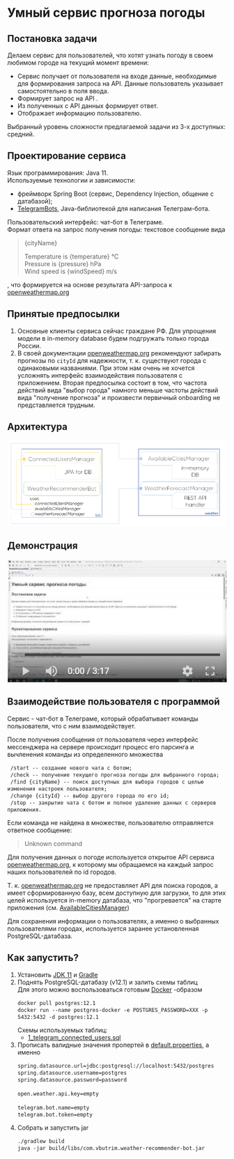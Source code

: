 
# Умный сервис прогноза погоды

## Постановка задачи
Делаем сервис для пользователей, что хотят узнать погоду в своем любимом городе на текущий момент времени:
- Сервис получает от пользователя на входе данные, необходимые для формирования запроса на API. Данные
пользователь указывает самостоятельно в поля ввода.
- Формирует запрос на API .
- Из полученных с API данных формирует ответ.
- Отображает информацию пользователю.

Выбранный уровень сложности предлагаемой задачи из 3-х доступных: средний.

## Проектирование сервиса
Язык программирования: Java 11.<br/>
Используемые технологии и зависимости:
* фреймворк Spring Boot (сервис, Dependency Injection, общение с датабазой); 
* [TelegramBots](https://github.com/rubenlagus/TelegramBots), Java-библиотекой для написания Телеграм-бота.<br/>

Пользовательский интерфейс: чат-бот в Телеграме.<br/>
Формат ответа на запрос получения погоды: текстовое сообщение вида
> {cityName}
>  
> Temperature is {temperature} °C<br/>
> Pressure is {pressure} hPa <br/>
>  Wind speed is {windSpeed} m/s <br/>

, что формируется на основе результата API-запроса к [openweathermap.org](https://openweathermap.org/)

## Принятые предпосылки
1. Основные клиенты сервиса сейчас граждане РФ. Для упрощения модели в in-memory database будем подгружать
 только города России.
2. В своей документации [openweathermap.org](https://openweathermap.org/) рекомендуют забирать прогнозы по ```cityId```
для надежности, т. к. существуют города с одинаковыми названиями. При этом нам очень не хочется усложнять интерфейс
взаимодействия пользователя с приложением. Вторая предпосылка состоит в том, что частота действий вида "выбор города"
намного меньше частоты действий вида "получение прогноза" и произвести первичный onboarding не представляется трудным.

## Архитектура
![Architecture](media/Arch.png)

## Демонстрация
[![Demonstration](media/DemonstrationPreview.png)](https://youtu.be/WAMNhHZDeNg)

## Взаимодействие пользователя с программой
Сервис - чат-бот в Телеграме, который обрабатывает команды пользователя, что с ним взаимодействует.

После получения сообщения от пользователя через интерфейс мессенджера на сервере происходит процесс его парсинга
 и вычленения команды из определенного множества
 ```shell script
  /start -- создание нового чата с ботом;
  /check -- получение текущего прогноза погоды для выбранного города;
  /find {cityName} -- поиск доступных для выбора городов с целью изменения настроек пользователя;
  /change {cityId} -- выбор другого города по его id;
  /stop -- закрытие чата с ботом и полное удаление данных с серверов приложения.
```
Если команда не найдена в множестве, пользователю отправляется ответное сообщение:
> Unknown command

Для получения данных о погоде используется открытое API сервиса [openweathermap.org](https://openweathermap.org/),
 к которому мы обращаемся на каждый запрос наших пользователей по id городов.
 
Т. к. [openweathermap.org](https://openweathermap.org/) не предоставляет API для поиска городов, а имеет сформированную 
базу, всем доступную для загрузки, то для этих целей используется in-memory датабаза, что "прогревается" на старте
приложения (см. [AvailableCitiesManager](src/main/java/com/vbutrim/weather/AvailableCitiesManager.java))
 
Для сохранения информации о пользователях, а именно о выбранных пользователями городах, используется
заранее установленная PostgreSQL-датабаза.

## Как запустить?
1. Установить [JDK 11](https://www.oracle.com/java/technologies/javase-jdk11-downloads.html) 
и [Gradle](https://gradle.org/install/)
1. Поднять PostgreSQL-датабазу (v12.1) и залить схемы таблиц<br/>
    Для этого можно воспользоваться готовым [Docker](https://www.docker.com/get-started) -образом
    ```(shell script)
    docker pull postgres:12.1
    docker run --name postgres-docker -e POSTGRES_PASSWORD=XXX -p 5432:5432 -d postgres:12.1
    ```
    Схемы используемых таблиц:
    * [1_telegram_connected_users.sql](src/main/resources/1_telegram_connected_users.sql)
1. Прописать валидные значения пропертей в [default.properties](src/main/resources/default.properties), 
а именно
    ```(shell script)
   spring.datasource.url=jdbc:postgresql://localhost:5432/postgres
   spring.datasource.username=postgres
   spring.datasource.password=password
   
   open.weather.api.key=empty
   
   telegram.bot.name=empty
   telegram.bot.token=empty
    ```
1. Собрать и запустить jar
    ```(shell script)
   ./gradlew build
   java -jar build/libs/com.vbutrim.weather-recommender-bot.jar
    ```